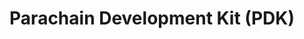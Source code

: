 ---
id: pdk
title: Parachain Development Kit (PDK)
hoverText: Similar to an SDK, parachain development kits (PDK) is a set of tools that make it easy for developers to create Polkadot compatible parachains.
---